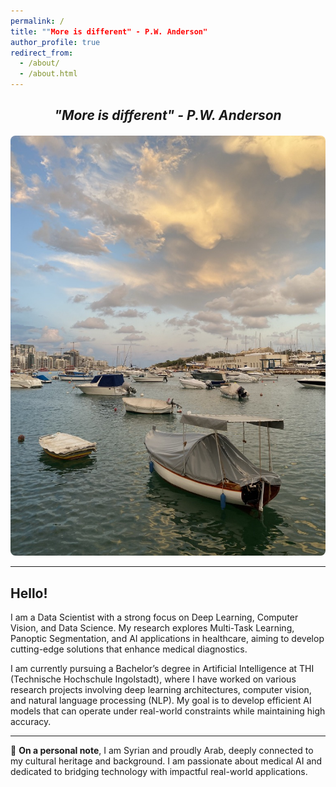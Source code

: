 ```yaml
---
permalink: /
title: ""More is different" - P.W. Anderson"
author_profile: true
redirect_from: 
  - /about/
  - /about.html
---
```


<div style="text-align: center; margin-top: 20px;">
  <h2 style="font-style: italic;">"More is different" - P.W. Anderson</h2>
</div>

<div style="text-align: center; margin-top: 20px;">
  <img src="images/B89D5AE8-8F0B-4A0B-886C-24E82AC138E7_1_105_c.jpeg" alt="More is Different" style="max-width: 100%; height: auto; border-radius: 8px;">
</div>

---

## Hello!

I am a Data Scientist with a strong focus on Deep Learning, Computer Vision, and Data Science. My research explores Multi-Task Learning, Panoptic Segmentation, and AI applications in healthcare, aiming to develop cutting-edge solutions that enhance medical diagnostics.

I am currently pursuing a Bachelor’s degree in Artificial Intelligence at THI (Technische Hochschule Ingolstadt), where I have worked on various research projects involving deep learning architectures, computer vision, and natural language processing (NLP). My goal is to develop efficient AI models that can operate under real-world constraints while maintaining high accuracy.

---

📍 **On a personal note**, I am Syrian and proudly Arab, deeply connected to my cultural heritage and background. I am passionate about medical AI and dedicated to bridging technology with impactful real-world applications.
